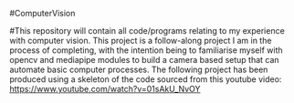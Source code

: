 #ComputerVision

#This repository will contain all code/programs relating to my experience with computer vision.
This project is a follow-along project I am in the process of completing, with the intention being to familiarise myself with opencv and mediapipe modules to build a camera based setup that can automate basic computer processes. The following project has been produced using a skeleton of the code sourced from this youtube video: https://www.youtube.com/watch?v=01sAkU_NvOY
